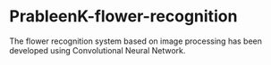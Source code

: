 # PrableenK-flower-recognition
The flower recognition system based on image processing has been developed using Convolutional Neural Network.

